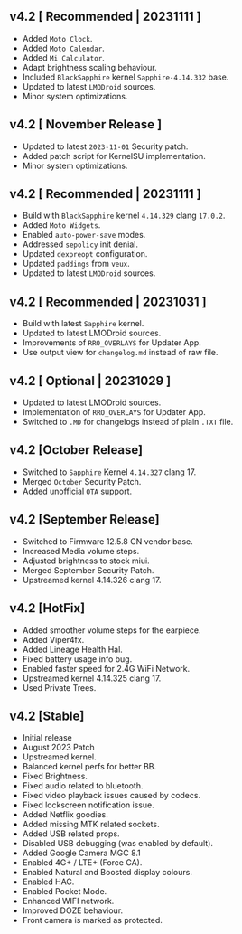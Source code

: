## v4.2 [ Recommended | 20231111 ]
- Added `Moto Clock`.
- Added `Moto Calendar`.
- Added `Mi Calculator`.
- Adapt brightness scaling behaviour.
- Included `BlackSapphire` kernel `Sapphire-4.14.332` base.
- Updated to latest `LMODroid` sources.
- Minor system optimizations.

## v4.2 [ November Release ]
- Updated to latest `2023-11-01` Security patch.
- Added patch script for KernelSU implementation.  
- Minor system optimizations.

## v4.2 [ Recommended | 20231111 ]
- Build with `BlackSapphire` kernel `4.14.329` clang `17.0.2`.
- Added `Moto Widgets`.
- Enabled `auto-power-save` modes.
- Addressed `sepolicy` init denial.
- Updated `dexpreopt` configuration.
- Updated `paddings` from `veux`.
- Updated to latest `LMODroid` sources.

## v4.2 [ Recommended | 20231031 ]
- Build with latest `Sapphire` kernel.
- Updated to latest LMODroid sources.
- Improvements of `RRO_OVERLAYS` for Updater App.
- Use output view for `changelog.md` instead of raw file.

## v4.2 [ Optional | 20231029 ]
- Updated to latest LMODroid sources.
- Implementation of `RRO_OVERLAYS` for Updater App.
- Switched to `.MD` for changelogs instead of plain `.TXT` file.

## v4.2 [October Release]
- Switched to `Sapphire` Kernel `4.14.327` clang 17.
- Merged `October` Security Patch.
- Added unofficial `OTA` support.

## v4.2 [September Release]
- Switched to Firmware 12.5.8 CN vendor base.
- Increased Media volume steps.
- Adjusted brightness to stock miui.
- Merged September Security Patch.
- Upstreamed kernel 4.14.326 clang 17.

## v4.2 [HotFix]
- Added smoother volume steps for the earpiece.
- Added Viper4fx.
- Added Lineage Health Hal.
- Fixed battery usage info bug.
- Enabled faster speed for 2.4G WiFi Network.
- Upstreamed kernel 4.14.325 clang 17.
- Used Private Trees.

## v4.2 [Stable]
- Initial release
- August 2023 Patch
- Upstreamed kernel.
- Balanced kernel perfs for better BB.
- Fixed Brightness.
- Fixed audio related to bluetooth.
- Fixed video playback issues caused by codecs.
- Fixed lockscreen notification issue.
- Added Netflix goodies.
- Added missing MTK related sockets.
- Added USB related props.
- Disabled USB debugging (was enabled by default).
- Added Google Camera MGC 8.1
- Enabled 4G+ / LTE+ (Force CA).
- Enabled Natural and Boosted display colours.
- Enabled HAC.
- Enabled Pocket Mode.
- Enhanced WIFI network.
- Improved DOZE behaviour.
- Front camera is marked as protected.
